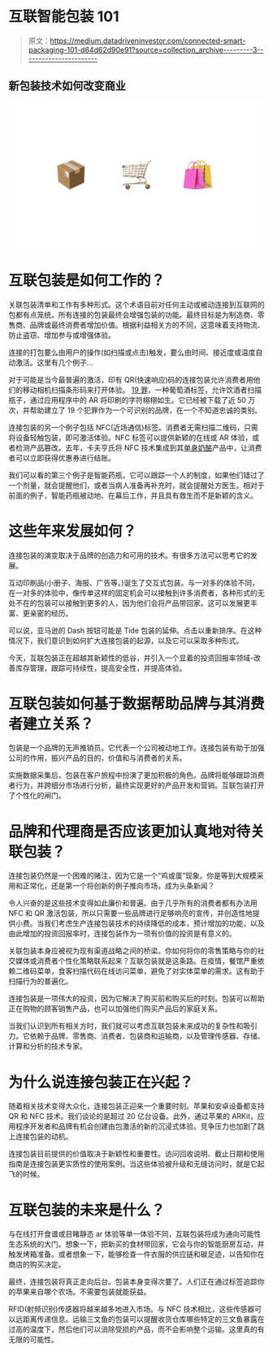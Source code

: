 # 互联智能包装 101

> 原文：<https://medium.datadriveninvestor.com/connected-smart-packaging-101-d64d62d90e91?source=collection_archive---------3----------------------->

## 新包装技术如何改变商业

![](img/7b2d063dda7b74727d94e9ed07026bd7.png)

# **互联包装是如何工作的？**

关联包装清单和工作有多种形式。这个术语目前对任何主动或被动连接到互联网的包都有点笼统。所有连接的包装最终会增强包装的功能。最终目标是为制造商、零售商、品牌或最终消费者增加价值。根据利益相关方的不同，这意味着支持物流、防止盗窃、增加参与或增强体验。

连接的打包要么由用户的操作(如扫描或点击)触发，要么由时间、接近度或温度自动激活。这里有几个例子…

对于可能是当今最普遍的激活，印有 QR(快速响应)码的连接包装允许消费者用他们的移动相机扫描条形码来打开体验。 [19 罪](https://www.19crimes.com/living-wine-label)，一种葡萄酒标签，允许饮酒者扫描瓶子，通过应用程序中的 AR 将印刷的字符栩栩如生。它已经被下载了近 50 万次，并帮助建立了 19 个犯罪作为一个可识别的品牌，在一个不知道忠诚的类别。

连接包装的另一个例子包括 NFC(近场通信)标签。消费者无需扫描二维码，只需将设备轻触包装，即可激活体验。NFC 标签可以提供新颖的在线或 AR 体验，或者检测产品篡改。去年，卡夫亨氏将 NFC 技术集成到其[单身奶酪](https://www.nxp.com/company/blog/nfc-gets-cheesy-with-kraft-singles:BL-NFC-GETS-CHEESY-WITH-KRAFT-SINGLES)产品中，让消费者可以立即获得优惠券进行结账。

我们可以看的第三个例子是智能药瓶，它可以跟踪一个人的制度，如果他们错过了一个剂量，就会提醒他们，或者当病人准备再补充时，就会提醒处方医生。相对于前面的例子，智能药瓶被动地、在幕后工作，并且具有救生而不是新颖的含义。

# **这些年来发展如何？**

连接包装的演变取决于品牌的创造力和可用的技术。有很多方法可以思考它的发展。

互动印刷品(小册子、海报、广告等。)诞生了交互式包装。与一对多的体验不同，在一对多的体验中，像传单这样的固定机会可以接触到许多消费者，各种形式的无处不在的包装可以接触到更多的人，因为他们会将产品带回家。这可以发展更丰富、更亲密的经历。

可以说，亚马逊的 Dash 按钮可能是 Tide 包装的延伸。点击以重新排序。在这种情况下，我们意识到如何扩大连接包装的起源，以及它可以采取多种形式。

今天，互联包装正在超越其新颖性的低谷，并引入一个显着的投资回报率领域-改善库存管理，跟踪可持续性，提高安全性，并提高体验。

# **互联包装如何基于数据帮助品牌与其消费者建立关系？**

包装是一个品牌的无声推销员。它代表一个公司被动地工作。连接包装有助于加强公司的作用，振兴产品的目的，价值和与消费者的关系。

实施数据采集后，包装在客户旅程中扮演了更加积极的角色。品牌将能够跟踪消费者行为，并跨细分市场进行分析，最终实现更好的产品开发和营销。互联包装打开了个性化的闸门。

# **品牌和代理商是否应该更加认真地对待关联包装？**

连接包装仍然是一个困难的赌注，因为它是一个“鸡或蛋”现象。你是等到大规模采用和正常化，还是第一个将创新的例子推向市场，成为头条新闻？

令人兴奋的是这些技术变得如此廉价和普遍。由于几乎所有的消费者都有办法用 NFC 和 QR 激活包装，所以只需要一些品牌进行足够响亮的宣传，并创造性地提供小费。当我们考虑生产连接包装技术的持续降低的成本，预计增加的功能，以及由此增加的投资回报率时，连接包装作为一项有价值的投资是有意义的。

关联包装本身应被视为现有渠道战略之间的桥梁。你如何将你的零售策略与你的社交媒体或消费者个性化策略联系起来？互联包装就是这条路。在疫情，餐馆严重依赖二维码菜单，食客扫描代码在线访问菜单，避免了对实体菜单的需求。这有助于扫描行为的普遍化。

连接包装是一项伟大的投资，因为它解决了购买前和购买后的时刻。包装可以帮助正在购物的顾客销售产品，也可以加强他们购买产品后的家庭关系。

当我们认识到所有相关方时，我们就可以考虑互联包装未来成功的复杂性和吸引力。它依赖于品牌、零售商、消费者、包装商和运输商，以及管理传感器、存储、计算和分析的技术专家。

# **为什么说连接包装正在兴起？**

随着相关技术变得大众化，连接包装正迎来一个重要时刻。苹果和安卓设备都支持 QR 和 NFC 技术。我们谈论的是超过 20 亿台设备。此外，通过苹果的 ARKit，应用程序开发者和品牌有机会创建由包激活的新的沉浸式体验。竞争压力也加剧了跳上连接包装的动机。

连接包装目前提供的价值取决于新颖性和重要性。访问回收说明、截止日期和使用指南是连接包装更实质性的使用案例。当这些体验被升级和无缝访问时，就是它起飞的时候。

# **互联包装的未来是什么？**

与在线打开食谱或目睹静态 ar 体验等单一体验不同，互联包装将成为通向可能性生态系统的大门。想象一下，把新买的食材带回家，它会与你的智能厨房互动，并触发烤箱准备。或者想象一下，能够检查一件衣服的供应链和碳足迹，以告知你在商店的购买决定。

最终，连接包装将真正走向后台。包装本身变得次要了。人们正在通过标签追踪你的苹果来自哪个农场。不需要包装就能获益。

RFID(射频识别)传感器将越来越多地进入市场。与 NFC 技术相比，这些传感器可以远距离传递信息。运输三文鱼的包装可以提醒收货仓库哪些特定的三文鱼暴露在过高的温度下，然后他们可以消除受损的产品，而不会影响整个运输。这里真的有无限的可能性。